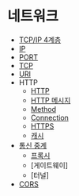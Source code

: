 # 네트워크

- [TCP/IP 4계층](./document/tcp_ip_4_layer.md)
- [IP](./document/ip.md)
- [PORT](./document/port.md)
- [TCP](./document/tcp.md)
- [URI](./document/uri.md)
- HTTP
    - [HTTP](document/http/http.md)
    - [HTTP 메시지](document/http/http_message.md)
    - [Method](document/http/method.md)
    - [Connection](document/http/connection.md)
    - [HTTPS](document/http/https.md)
    - [캐시](document/http/cache.md)
- [통신 중계](./document/communication_relay.md)
    - [프록시](./document/proxy.md)
    - [게이트웨이]
    - [터널]
- [CORS](./document/cors.md)
